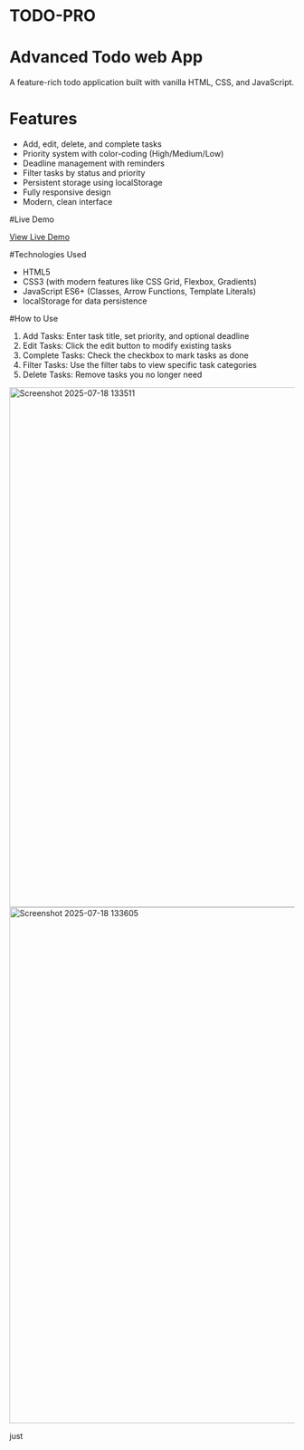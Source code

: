 # TODO-PRO
# Advanced Todo web App

A feature-rich todo application built with vanilla HTML, CSS, and JavaScript.

# Features

- Add, edit, delete, and complete tasks
- Priority system with color-coding (High/Medium/Low)
- Deadline management with reminders
- Filter tasks by status and priority
- Persistent storage using localStorage
- Fully responsive design
- Modern, clean interface

#Live Demo

[View Live Demo](https://mr-osiris.github.io/TODO-PRO/)

#Technologies Used

- HTML5
- CSS3 (with modern features like CSS Grid, Flexbox, Gradients)
- JavaScript ES6+ (Classes, Arrow Functions, Template Literals)
- localStorage for data persistence

#How to Use

1. Add Tasks: Enter task title, set priority, and optional deadline
2. Edit Tasks: Click the edit button to modify existing tasks
3. Complete Tasks: Check the checkbox to mark tasks as done
4. Filter Tasks: Use the filter tabs to view specific task categories
5. Delete Tasks: Remove tasks you no longer need

<img width="1813" height="918" alt="Screenshot 2025-07-18 133511" src="https://github.com/user-attachments/assets/018dd557-68aa-40b8-9695-329b51be6bad" />
<img width="1644" height="911" alt="Screenshot 2025-07-18 133605" src="https://github.com/user-attachments/assets/fe48b73f-3f71-420d-9c57-9f4e7dabc978" />

just 

